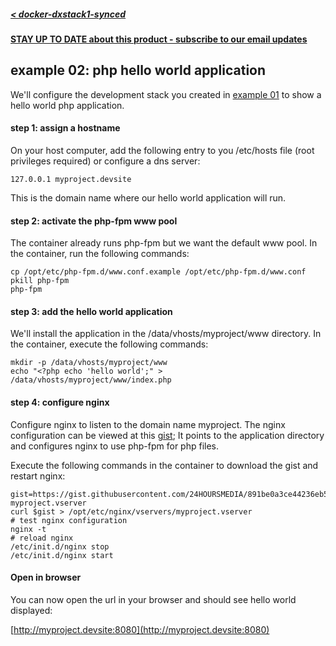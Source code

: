 ##### [< docker-dxstack1-synced](../../README.md)

**[STAY UP TO DATE about this product - subscribe to our email updates](http://eepurl.com/caYXEH)**


## example 02: php hello world application


We'll configure the development stack you created in [example 01](01-devstacksetup.md) to show a hello world php application.

#### step 1: assign a hostname

On your host computer, add the following entry to you /etc/hosts file (root privileges required) or
configure a dns server:

    127.0.0.1 myproject.devsite

This is the domain name where our hello world application will run.

#### step 2: activate the php-fpm www pool

The container already runs php-fpm but we want the default www pool.
In the container, run the following commands:

```
cp /opt/etc/php-fpm.d/www.conf.example /opt/etc/php-fpm.d/www.conf
pkill php-fpm
php-fpm
```

#### step 3: add the hello world application

We'll install the application in the /data/vhosts/myproject/www directory.
In the container, execute the following commands:

```
mkdir -p /data/vhosts/myproject/www
echo "<?php echo 'hello world';" > /data/vhosts/myproject/www/index.php
```

#### step 4: configure nginx

Configure nginx to listen to the domain name myproject.
The nginx configuration can be viewed at this [gist](https://gist.github.com/24HOURSMEDIA/891be0a3ce44236eb5d08308de235195);
It points to the application directory and configures nginx to use php-fpm for php files.

Execute the following commands in the container to download the gist and restart nginx:

```
gist=https://gist.githubusercontent.com/24HOURSMEDIA/891be0a3ce44236eb5d08308de235195/raw/eebeaf41173cd709bbe1a8ba2eacf734d996c931/dxstack1synced-myproject.vserver
curl $gist > /opt/etc/nginx/vservers/myproject.vserver
# test nginx configuration
nginx -t
# reload nginx
/etc/init.d/nginx stop
/etc/init.d/nginx start
```

#### Open in browser

You can now open the url in your browser and should see hello world displayed:
 
[http://myproject.devsite:8080](http://myproject.devsite:8080)




